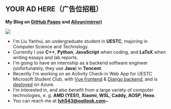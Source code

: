 ## **YOUR AD HERE**（广告位招租）

**My Blog on [GitHub Pages](https://lyh543.github.io/) and [Aliyun(mirror)](https://blog.lyh543.cn/)**

<div>
<div>
<img  src="https://github-readme-stats.vercel.app/api?username=lyh543&show_icons=true&locale=en"/>
<!-- <img  src="https://github-readme-stats.vercel.app/api/top-langs?username=lyh543&show_icons=true&locale=en&layout=compact"/> -->
</div>
</div>

* I'm Liu Yanhui, an undergraduate student in **UESTC**, majoring in Computer Science and Technology.
* Currently I use **C++**, **Python**, **JavaScript** when coding, and **LaTeX** when writing essays and lab reports.
* I'm going to have an internship as a backend software engineer (unfortunately, they use **Java**) in **Tencent**.
* Recently I'm working on an Activity Check-in Web App for UESTC Microsoft Student Club, with [Vue frontend](https://github.com/uestc-msc/uestcmsc_webapp_frontend) & [Django backend](https://github.com/uestc-msc/uestcmsc_webapp_backend), and is [deployed](https://app-dev.uestc-msc.com) on Azure.
* I'm interested in, and also benefit from a large variety of computer technologies, e. g. **AMD (YES!), Xiaomi, WSL, Caddy, AOSP, Hexo**.
* You can reach me at **lyh543@outlook.com**~
